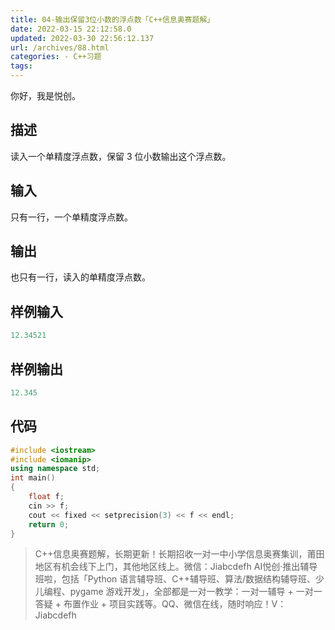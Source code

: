 ```yaml
---
title: 04-输出保留3位小数的浮点数「C++信息奥赛题解」
date: 2022-03-15 22:12:58.0
updated: 2022-03-30 22:56:12.137
url: /archives/88.html
categories: - C++习题
tags: 
---
```




你好，我是悦创。

## 描述

读入一个单精度浮点数，保留 3 位小数输出这个浮点数。

## 输入

只有一行，一个单精度浮点数。

## 输出

也只有一行，读入的单精度浮点数。

## 样例输入

```cpp
12.34521
```

## 样例输出

```cpp
12.345
```

## 代码

```cpp
#include <iostream>
#include <iomanip>
using namespace std;
int main()
{
    float f;
    cin >> f;
    cout << fixed << setprecision(3) << f << endl;
    return 0;
}
```

> C++信息奥赛题解，长期更新！长期招收一对一中小学信息奥赛集训，莆田地区有机会线下上门，其他地区线上。微信：Jiabcdefh AI悦创·推出辅导班啦，包括「Python 语言辅导班、C++辅导班、算法/数据结构辅导班、少儿编程、pygame 游戏开发」，全部都是一对一教学：一对一辅导 + 一对一答疑 + 布置作业 + 项目实践等。QQ、微信在线，随时响应！V：Jiabcdefh